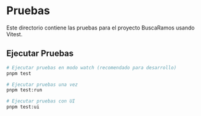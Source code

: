 # Pruebas

Este directorio contiene las pruebas para el proyecto BuscaRamos usando Vitest.

## Ejecutar Pruebas

```bash
# Ejecutar pruebas en modo watch (recomendado para desarrollo)
pnpm test

# Ejecutar pruebas una vez
pnpm test:run

# Ejecutar pruebas con UI
pnpm test:ui
```
